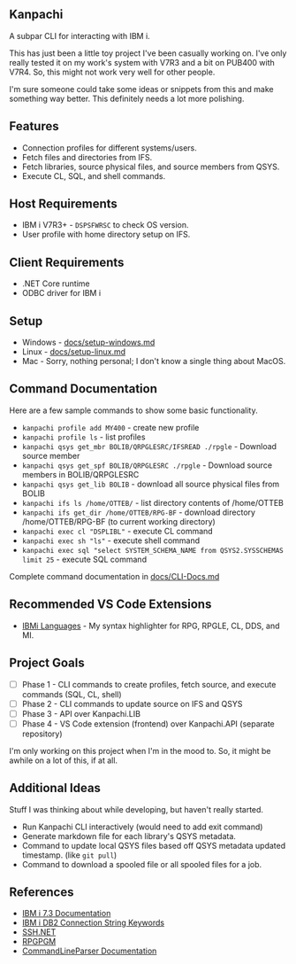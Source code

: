 ## Kanpachi

A subpar CLI for interacting with IBM i.

This has just been a little toy project I've been casually working on.
I've only really tested it on my work's system with V7R3 and a bit on PUB400 with V7R4. 
So, this might not work very well for other people.


I'm sure someone could take some ideas or snippets from this and make something way better.
This definitely needs a lot more polishing.


## Features
- Connection profiles for different systems/users.
- Fetch files and directories from IFS.
- Fetch libraries, source physical files, and source members from QSYS.
- Execute CL, SQL, and shell commands.


## Host Requirements
- IBM i V7R3+ - ```DSPSFWRSC``` to check OS version.
- User profile with home directory setup on IFS.


## Client Requirements
- .NET Core runtime
- ODBC driver for IBM i


## Setup
- Windows - [docs/setup-windows.md](docs/setup-windows.md)
- Linux - [docs/setup-linux.md](docs/setup-linux.md)
- Mac - Sorry, nothing personal; I don't know a single thing about MacOS.


## Command Documentation
Here are a few sample commands to show some basic functionality.

- ```kanpachi profile add MY400``` - create new profile
- ```kanpachi profile ls``` - list profiles
- ```kanpachi qsys get_mbr BOLIB/QRPGLESRC/IFSREAD ./rpgle``` - Download source member
- ```kanpachi qsys get_spf BOLIB/QRPGLESRC ./rpgle``` - Download source members in BOLIB/QRPGLESRC
- ```kanpachi qsys get_lib BOLIB``` - download all source physical files from BOLIB
- ```kanpachi ifs ls /home/OTTEB/``` - list directory contents of /home/OTTEB
- ```kanpachi ifs get_dir /home/OTTEB/RPG-BF``` - download directory /home/OTTEB/RPG-BF (to current working directory)
- ```kanpachi exec cl "DSPLIBL"``` - execute CL command
- ```kanpachi exec sh "ls"``` - execute shell command
- ```kanpachi exec sql "select SYSTEM_SCHEMA_NAME from QSYS2.SYSSCHEMAS limit 25``` - execute SQL command

Complete command documentation in [docs/CLI-Docs.md](docs/CLI-Docs.md)


## Recommended VS Code Extensions
- [IBMi Languages](https://marketplace.visualstudio.com/items?itemName=barrettotte.ibmi-languages) - My syntax highlighter for RPG, RPGLE, CL, DDS, and MI.


## Project Goals
- [ ] Phase 1 - CLI commands to create profiles, fetch source, and execute commands (SQL, CL, shell)
- [ ] Phase 2 - CLI commands to update source on IFS and QSYS
- [ ] Phase 3 - API over Kanpachi.LIB
- [ ] Phase 4 - VS Code extension (frontend) over Kanpachi.API (separate repository)

I'm only working on this project when I'm in the mood to. So, it might be awhile on a lot of this, if at all.


## Additional Ideas
Stuff I was thinking about while developing, but haven't really started.

- Run Kanpachi CLI interactively (would need to add exit command)
- Generate markdown file for each library's QSYS metadata.
- Command to update local QSYS files based off QSYS metadata updated timestamp. (like ```git pull```)
- Command to download a spooled file or all spooled files for a job.


## References
- [IBM i 7.3 Documentation](https://www.ibm.com/support/knowledgecenter/en/ssw_ibm_i_73/rzahg/welcome.htm)
- [IBM i DB2 Connection String Keywords](https://www.ibm.com/support/knowledgecenter/ssw_ibm_i_74/rzaik/connectkeywords.htm)
- [SSH.NET](https://github.com/sshnet/SSH.NET)
- [RPGPGM](https://www.rpgpgm.com/)
- [CommandLineParser Documentation](https://github.com/commandlineparser/commandline/wiki)
